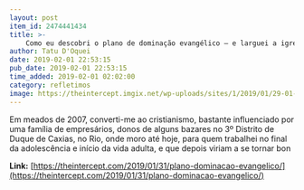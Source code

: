```yaml
---
layout: post
item_id: 2474441434
title: >-
    Como eu descobri o plano de dominação evangélico – e larguei a igreja
author: Tatu D'Oquei
date: 2019-02-01 22:53:15
pub_date: 2019-02-01 22:53:15
time_added: 2019-02-01 02:02:00
category: refletimos
image: https://theintercept.imgix.net/wp-uploads/sites/1/2019/01/29-01-19-damares-1548778248.jpg?auto=compress%2Cformat&q=90&fit=crop&w=1200&h=800
---
```


Em meados de 2007, converti-me ao cristianismo, bastante influenciado por uma família de empresários, donos de alguns bazares no 3º Distrito de Duque de Caxias, no Rio, onde moro até hoje, para quem trabalhei no final da adolescência e início da vida adulta, e que depois viriam a se tornar bon

**Link:** [https://theintercept.com/2019/01/31/plano-dominacao-evangelico/](https://theintercept.com/2019/01/31/plano-dominacao-evangelico/)

